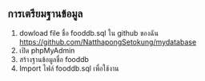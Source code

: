 ## การเตรียมฐานข้อมูล
1. dowload file ชื่อ fooddb.sql ใน github ของฉัน https://github.com/NatthapongSetokung/mydatabase
2. เปิด phpMyAdmin
3. สร้างฐานข้อมูลชื่อ fooddb
4. Import ไฟล์ fooddb.sql เพื่อใช้งาน
